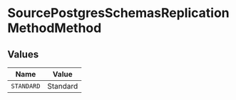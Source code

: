 # SourcePostgresSchemasReplicationMethodMethod


## Values

| Name       | Value      |
| ---------- | ---------- |
| `STANDARD` | Standard   |